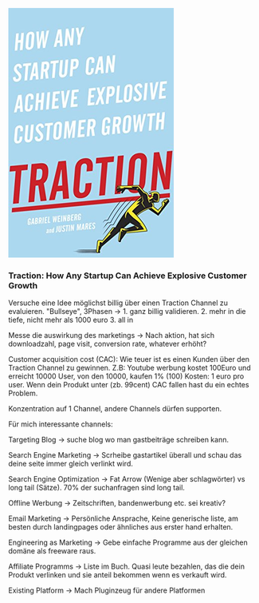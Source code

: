 ![cover](https://github.com/ste-xx/book-key-takeaways/raw/master/traction/cover.jpg)
### Traction: How Any Startup Can Achieve Explosive Customer Growth

Versuche eine Idee möglichst billig über einen Traction Channel zu evaluieren.
"Bullseye", 3Phasen -> 1. ganz billig validieren. 2. mehr in die tiefe, nicht mehr als 1000 euro 3. all in

Messe die auswirkung des marketings -> Nach aktion, hat sich downloadzahl, page visit, conversion rate, whatever erhöht?

Customer acquisition cost (CAC): 
Wie teuer ist es einen Kunden über den Traction Channel zu gewinnen.
Z.B:
Youtube werbung kostet 100Euro und erreicht 10000 User, von den 10000, kaufen 1% (100)
Kosten: 1 euro pro user.
Wenn dein Produkt unter (zb. 99cent) CAC fallen hast du ein echtes Problem.

Konzentration auf 1 Channel, andere Channels dürfen supporten.

Für mich interessante channels: 

Targeting Blog -> suche blog wo man gastbeiträge schreiben kann.

Search Engine Marketing -> Scrheibe gastartikel überall und schau das deine seite immer gleich verlinkt wird.

Search Engine Optimization -> Fat Arrow (Wenige aber schlagwörter) vs long tail (Sätze). 70% der suchanfragen sind long tail.

Offline Werbung -> Zeitschriften, bandenwerbung etc. sei kreativ?

Email Marketing -> Persönliche Ansprache, Keine generische liste, am besten durch landingpages oder ähnliches aus erster hand erhalten.

Engineering as Marketing -> Gebe einfache Programme aus der gleichen domäne als freeware raus.

Affiliate Programms -> Liste im Buch. Quasi leute bezahlen, das die dein Produkt verlinken und sie anteil bekommen wenn es verkauft wird. 

Existing Platform -> Mach Pluginzeug für andere Platformen

